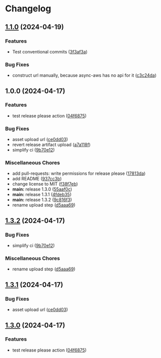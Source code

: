 # Changelog

## [1.1.0](https://github.com/shopware/release-schedule/compare/v1.0.0...v1.1.0) (2024-04-19)


### Features

* Test conventional commits ([3f3af3a](https://github.com/shopware/release-schedule/commit/3f3af3a5ff4b90c8693d85806cb55cf7cd9569b2))


### Bug Fixes

* construct url manually, because async-aws has no api for it ([c3c24da](https://github.com/shopware/release-schedule/commit/c3c24da9f508ea363e9b6237cb67e7048e2b7c80))

## 1.0.0 (2024-04-17)


### Features

* test release please action ([04f6875](https://github.com/shopware/release-schedule/commit/04f6875f4366f9a8e8434918f72b8db46ada25b7))


### Bug Fixes

* asset upload url ([ce0dd03](https://github.com/shopware/release-schedule/commit/ce0dd03248caf8e548de3edb10a540216de53c15))
* revert release artifact upload ([a7a118f](https://github.com/shopware/release-schedule/commit/a7a118f81409761141c787167ae186ad9cb04284))
* simplify ci ([9b70e12](https://github.com/shopware/release-schedule/commit/9b70e1230d46a5280af1049102bb553e2c7d8737))


### Miscellaneous Chores

* add pull-requests: write permissions for release please ([17813da](https://github.com/shopware/release-schedule/commit/17813da0ec0403eef9647b9cbc754d1db14b0eb7))
* add README ([937cc3b](https://github.com/shopware/release-schedule/commit/937cc3b4b295eb956df3f7fb17259ca5c2e25cc6))
* change license to MIT ([f38f7eb](https://github.com/shopware/release-schedule/commit/f38f7eb191159866745014e1f2758f29b2147bf7))
* **main:** release 1.3.0 ([55aaf0c](https://github.com/shopware/release-schedule/commit/55aaf0ca5e2843a639641e6dd8496192e9e5497a))
* **main:** release 1.3.1 ([4fdeb35](https://github.com/shopware/release-schedule/commit/4fdeb356c004b820dab5d3c7644237b156819d91))
* **main:** release 1.3.2 ([9c816f3](https://github.com/shopware/release-schedule/commit/9c816f39f9513922ad6962c5ab710544e975477a))
* rename upload step ([d5aaa69](https://github.com/shopware/release-schedule/commit/d5aaa69632ece224bfa83ab1f6047baad9af8223))

## [1.3.2](https://github.com/pweyck/release-schedule/compare/v1.3.1...v1.3.2) (2024-04-17)


### Bug Fixes

* simplify ci ([9b70e12](https://github.com/pweyck/release-schedule/commit/9b70e1230d46a5280af1049102bb553e2c7d8737))


### Miscellaneous Chores

* rename upload step ([d5aaa69](https://github.com/pweyck/release-schedule/commit/d5aaa69632ece224bfa83ab1f6047baad9af8223))

## [1.3.1](https://github.com/pweyck/release-schedule/compare/v1.3.0...v1.3.1) (2024-04-17)


### Bug Fixes

* asset upload url ([ce0dd03](https://github.com/pweyck/release-schedule/commit/ce0dd03248caf8e548de3edb10a540216de53c15))

## [1.3.0](https://github.com/pweyck/release-schedule/compare/v1.2.0...v1.3.0) (2024-04-17)


### Features

* test release please action ([04f6875](https://github.com/pweyck/release-schedule/commit/04f6875f4366f9a8e8434918f72b8db46ada25b7))
